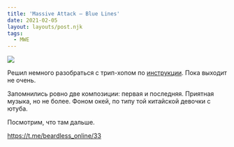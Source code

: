 ```yaml
---
title: 'Massive Attack — Blue Lines'
date: 2021-02-05
layout: layouts/post.njk
tags:
  - MWE
---
```


![](https://i.ibb.co/6rRHTdR/image.png)

Решил немного разобраться с трип-хопом по [инструкции](https://disgustingmen.com/music/ten-albums-to-love-trip-hop/). Пока выходит не очень. 

Запомнились ровно две композиции: первая и последняя. Приятная музыка, но не более. Фоном окей, по типу той китайской девочки с ютуба. 

Посмотрим, что там дальше.

https://t.me/beardless_online/33
